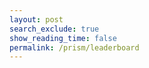 ```yaml
---
layout: post
search_exclude: true
show_reading_time: false
permalink: /prism/leaderboard
---
```


<script type="module">
    import { pythonURI, fetchOptions } from "{{site.baseurl}}/assets/js/api/config.js";

    async function checkAuthorization() {
        try {
            const response = await fetch(`${pythonURI}/api/id`, fetchOptions);

            if (response.status === 401) {
                // Redirect immediately to login if unauthorized
                window.location.href = "{{site.baseurl}}/login";
            } else if (response.ok) {
                // If authorized, allow body to render
                const contentElements = document.querySelectorAll('.content');
                contentElements.forEach(element => {
                    element.style.display = "block";
                });
            }
        } catch (error) {
            console.error("Authorization check failed:", error);
            // Redirect to login as a fallback
            window.location.href = "{{site.baseurl}}/login";
        }
    }

    // Run the check before rendering anything
    checkAuthorization();
</script>

<style>
    .content {
        display: none;
    }

    .heading {
        background-color: #b30000;
        padding: 40px 20px;
        text-align: center;
        box-shadow: 0 4px 10px rgba(0, 0, 0, 0.3);
    }

    .heading h1 {
        font-size: 2.5rem;
        font-weight: bold;
        margin: 0;
        color: #ffffff;
        text-transform: uppercase;
        letter-spacing: 2px;
    }

    .heading p {
        font-size: 1.2rem;
        margin: 10px 0 0;
        color: #ffcccc;
    }

    section {
        margin-bottom: 40px;
        padding: 20px;
        background-color: #2e2e2e;
        border-radius: 10px;
        box-shadow: 0 4px 8px rgba(0, 0, 0, 0.2);
    }

    section h2 {
        font-size: 1.8rem;
        margin-bottom: 20px;
        color: #ff6666;
        border-bottom: 2px solid #b30000;
        padding-bottom: 5px;
        display: inline-block;
    }

    .profile-card {
        background-color: #b30000;
        padding: 15px;
        border-radius: 8px;
        box-shadow: 0 3px 6px rgba(0, 0, 0, 0.3);
        color: #ffffff;
        font-weight: bold;
        margin-bottom: 10px;
        transition: transform 0.2s ease, box-shadow 0.2s ease;
    }

    .profile-card:hover {
        transform: translateY(-5px);
        box-shadow: 0 5px 10px rgba(0, 0, 0, 0.4);
    }

    button {
        background-color: #ff4d4d;
        color: #ffffff;
        border: none;
        padding: 12px 25px;
        border-radius: 25px;
        font-size: 1rem;
        cursor: pointer;
        transition: background-color 0.3s ease, box-shadow 0.3s ease;
        box-shadow: 0 4px 8px rgba(0, 0, 0, 0.2);
    }

    button:hover {
        background-color: #e60000;
        box-shadow: 0 6px 12px rgba(0, 0, 0, 0.3);
    }

    .green-button {
        background-color: #28a745;
    }

    .green-button:hover {
        background-color: #218838;
    }

    .purple-button {
        background-color: #ff3333;
        color: #ffffff;
    }

    .purple-button:hover {
        background-color: #b30000;
    }

    .copyright {
        background-color: #b30000;
        text-align: center;
        padding: 20px;
        font-size: 0.9rem;
        color: #ffcccc;
    }

    .copyright p {
        margin: 0;
    }
</style>

<div class="content">
    <header class="heading">
        <h1>Leaderboard</h1>
        <p>Reflecting Progress 1 Step at a Time</p>
    </header>

    <br>

    <section>
        <h2>Leaderboard of Top Interests</h2>
        <table class="leaderboard-table">
            <thead>
                <tr>
                    <th>Rank</th>
                    <th>Interest</th>
                    <th>Count</th>
                </tr>
            </thead>
            <tbody id="leaderboard-interests">
                <!-- Data will be populated here by JavaScript -->
            </tbody>
        </table>
    </section>

    <section>
        <h2>Affinity Leaderboard</h2>
        <table class="leaderboard-table">
            <thead>
                <tr>
                    <th>Rank</th>
                    <th>Username</th>
                    <th>Shared Intrests</th>
                </tr>
            </thead>
            <tbody id="leaderboard-users">
                <!-- Data will be populated here by JavaScript -->
            </tbody>
        </table>
    </section>
</div>

<script type="module">
    import { pythonURI, fetchOptions } from "{{site.baseurl}}/assets/js/api/config.js";

    async function fetchTopUsers() {
        try {
            const response = await fetch(`${pythonURI}/api/id`, fetchOptions);
            if (!response.ok) throw new Error("Failed to fetch user data");

            const currentUser = await response.json();
            const interests = currentUser.interests.split(", ");

            const allUsersResponse = await fetch(`${pythonURI}/api/users`, fetchOptions);
            if (!allUsersResponse.ok) throw new Error("Failed to fetch all users");

            const allUsers = await allUsersResponse.json();

            const matchedUsers = allUsers.filter(user => {
                const userInterests = user.interests.split(", ");
                return userInterests.some(interest => interests.includes(interest)) && user.uid !== currentUser.uid;
            }).map(user => {
                const sharedInterests = user.interests.split(", ").filter(interest => interests.includes(interest));
                return { ...user, sharedInterests };
            });

            console.log("Matched Users Data:", matchedUsers);

            // Populate Top Users
            const usersBody = document.getElementById("leaderboard-users");
            usersBody.innerHTML = "";
            matchedUsers.forEach((user, index) => {
                const row = document.createElement("tr");
                row.innerHTML = `
                    <td>${index + 1}</td>
                    <td>${user.name}</td>
                    <td>${user.sharedInterests.join(", ")}</td>
                `;
                usersBody.appendChild(row);
            });
        } catch (error) {
            console.error("Error fetching top users:", error);
        }
    }

    async function fetchTopInterests() {
        try {
            const response = await fetch(`${pythonURI}/api/users`, fetchOptions);
            if (!response.ok) throw new Error("Failed to fetch all users");

            const allUsers = await response.json();
            const interestCounts = {};

            allUsers.forEach(user => {
                user.interests.split(", ").forEach(interest => {
                    interestCounts[interest] = (interestCounts[interest] || 0) + 1;
                });
            });

            const sortedInterests = Object.entries(interestCounts)
                .sort((a, b) => b[1] - a[1])
                .slice(0, 3);

            const interestsBody = document.getElementById("leaderboard-interests");
            interestsBody.innerHTML = "";
            sortedInterests.forEach(([interest, count], index) => {
                const row = document.createElement("tr");
                row.innerHTML = `
                    <td>${index + 1}</td>
                    <td>${interest}</td>
                    <td>${count}</td>
                `;
                interestsBody.appendChild(row);
            });
        } catch (error) {
            console.error("Error fetching leaderboard:", error);
        }
    }

    document.addEventListener("DOMContentLoaded", () => {
        fetchTopUsers();
        fetchTopInterests();
    });
</script>
